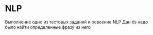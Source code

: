 # NLP
Выполнение одно из тестовых заданий и освоение NLP 
Дан ds надо было найти определенные фразу из него 

